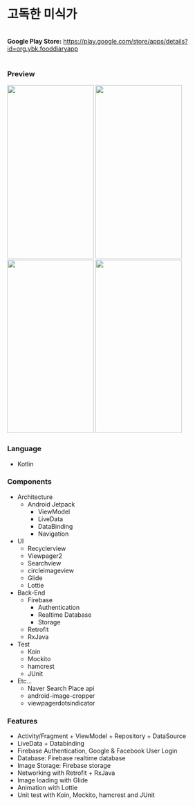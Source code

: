 # 고독한 미식가

<br><B>Google Play Store:</B> https://play.google.com/store/apps/details?id=org.ybk.fooddiaryapp
<br>
<br>

### Preview

<img src="https://user-images.githubusercontent.com/51109517/113472872-ddb16200-94a0-11eb-8731-9abdeda63754.gif" width=200 height=400/> <img src="https://user-images.githubusercontent.com/51109517/113472937-3ed93580-94a1-11eb-8ac1-91a2ae00452c.gif" width=200 height=400/> <img src="https://user-images.githubusercontent.com/51109517/113472941-43055300-94a1-11eb-901c-bb2d3a87e622.gif" width=200 height=400/> <img src="https://user-images.githubusercontent.com/51109517/113472940-413b8f80-94a1-11eb-8dd1-148084c23445.gif" width=200 height=400/>

### Language

- Kotlin

### Components

- Architecture
  - Android Jetpack
    - ViewModel
    - LiveData
    - DataBinding
    - Navigation
- UI
  - Recyclerview
  - Viewpager2
  - Searchview
  - circleimageview
  - Glide
  - Lottie
- Back-End
  - Firebase
    - Authentication
    - Realtime Database
    - Storage
  - Retrofit
  - RxJava
- Test
  - Koin
  - Mockito
  - hamcrest
  - JUnit
- Etc...
  - Naver Search Place api
  - android-image-cropper
  - viewpagerdotsindicator

### Features

- Activity/Fragment + ViewModel + Repository + DataSource
- LiveData + Databinding
- Firebase Authentication, Google & Facebook User Login
- Database: Firebase realtime database
- Image Storage: Firebase storage
- Networking with Retrofit + RxJava
- Image loading with Glide
- Animation with Lottie
- Unit test with Koin, Mockito, hamcrest and JUnit
